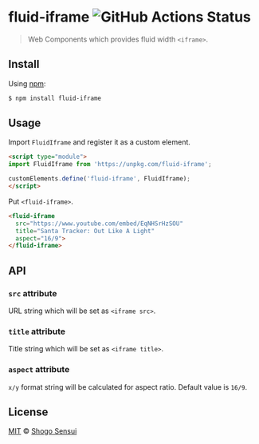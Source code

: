 # fluid-iframe ![GitHub Actions Status](https://github.com/1000ch/fluid-iframe/workflows/test/badge.svg)

> Web Components which provides fluid width `<iframe>`.

## Install

Using [npm](https://www.npmjs.org/package/fluid-iframe):

```sh
$ npm install fluid-iframe
```

## Usage

Import `FluidIframe` and register it as a custom element.

```html
<script type="module">
import FluidIframe from 'https://unpkg.com/fluid-iframe';

customElements.define('fluid-iframe', FluidIframe);
</script>
```

Put `<fluid-iframe>`.

```html
<fluid-iframe
  src="https://www.youtube.com/embed/EqNHSrHzSOU"
  title="Santa Tracker: Out Like A Light"
  aspect="16/9">
</fluid-iframe>
```

## API

### `src` attribute

URL string which will be set as `<iframe src>`.

### `title` attribute

Title string which will be set as `<iframe title>`.

### `aspect` attribute

`x/y` format string will be calculated for aspect ratio. Default value is `16/9`.

## License

[MIT](https://1000ch.mit-license.org) © [Shogo Sensui](https://github.com/1000ch)
